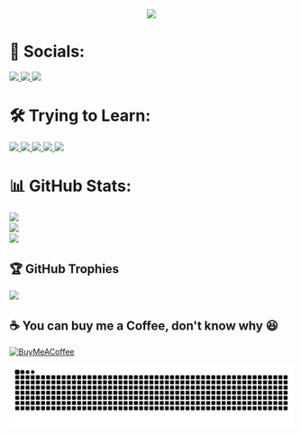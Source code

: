 <div align="center">
  <a href="https://github.com/Lightre">
    <img height="320" src="https://i.imgur.com/3LRQlIa.png" />
  </a>
</div>

# 📌 Socials:
<!-- [![YouTube](https://img.shields.io/badge/YouTube-%23FF0000.svg?logo=YouTube&logoColor=white)](https://youtube.com/@lightre_7) [![Discord](https://img.shields.io/badge/Discord-%237289DA.svg?logo=discord&logoColor=white)](https://discord.gg/lightre) [![X](https://img.shields.io/badge/X-black.svg?logo=X&logoColor=white)](https://x.com/7Lightre) -->

<div align="left">
  <a href="https://youtube.com/@lightre_7" target="_blank" onclick="window.open(this.href, '_blank'); return false;">
    <img height="25" src="https://img.shields.io/badge/YouTube-%23FF0000.svg?logo=YouTube&logoColor=white" />
  </a> <!-- YouTube -->
  <a href="https://discord.gg/lightre" target="_blank" onclick="window.open(this.href, '_blank'); return false;">
    <img height="25" src="https://img.shields.io/badge/Discord-%237289DA.svg?logo=discord&logoColor=white" />
  </a> <!-- Discord -->
  <a href="https://x.com/lightre_" target="_blank" onclick="window.open(this.href, '_blank'); return false;">
    <img height="25" src="https://img.shields.io/badge/X-black.svg?logo=X&logoColor=white" />
  </a> <!-- Twitter -->
</div>



# 🛠 Trying to Learn:

<div align="left">
  <a href="https://www.cplusplus.com">
    <img height="40" src="https://i.imgur.com/6EEf7PM.png" /> </a> <!-- C++ -->
  <a href="https://www.javascript.com">
    <img height="40" src="https://i.imgur.com/fqJyO4d.png" /> </a> <!-- JS -->
  <a href="https://i.imgur.com/VUNVNXw.png">
    <img height="40" src="https://i.imgur.com/VUNVNXw.png" /> </a> <!-- HTML5 -->
  <a href="https://i.imgur.com/rLWKJPo.png">
    <img height="40" src="https://i.imgur.com/rLWKJPo.png" /> </a> <!-- CSS3 -->
  <a href="https://www.lua.org">
    <img height="40" src="https://i.imgur.com/2aQnqmO.png" /> </a> <!-- LUA -->
</div>

# 📊 GitHub Stats:

![](https://github-readme-stats.vercel.app/api?username=Lightre&theme=dark&hide_border=false&include_all_commits=true&count_private=true)<br/>
![](https://github-readme-streak-stats.herokuapp.com/?user=Lightre&theme=dark&hide_border=false)<br/>
![](https://github-readme-stats.vercel.app/api/top-langs/?username=Lightre&theme=dark&hide_border=false&include_all_commits=true&count_private=true&layout=compact)

## 🏆 GitHub Trophies

![](https://github-profile-trophy.vercel.app/?username=Lightre&theme=onedark&no-frame=false&no-bg=true&margin-w=4)

## ☕ You can buy me a Coffee, don't know why 😆

[![BuyMeACoffee](https://img.shields.io/badge/Buy%20Me%20a%20Coffee-ffdd00?style=for-the-badge&logo=buy-me-a-coffee&logoColor=black)](https://buymeacoffee.com/lightre)

![](./snak.svg)

<!-- 95% were created with GPRM ( https://gprm.itsvg.in ) -->

